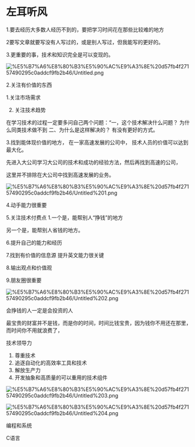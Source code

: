 # 左耳听风

1.要去经历大多数人经历不到的，要把学习时间花在那些比较难的地方

2要写文章就要写没有人写过的，或是别人写过，但我能写的更好的。

3.更重要的事，技术和知识完全是可以变现的。

![%E5%B7%A6%E8%80%B3%E5%90%AC%E9%A3%8E%20d57fb4f27157490295c0addcf9fb2b46/Untitled.png](%E5%B7%A6%E8%80%B3%E5%90%AC%E9%A3%8E%20d57fb4f27157490295c0addcf9fb2b46/Untitled.png)

2.关注有价值的东西   

1.关注市场需求

2. 关注技术趋势

在学习技术的过程一定要多问自己两个问题：“一，这个技术解决什么问题？ 为什么同类技术做不到 二、为什么是这样解决的？ 有没有更好的方式。

3.找到能体现价值的地方， 在一家高速发展的公司中， 技术人员的价值可以达到最大化。

先进入大公司学习大公司的技术和成功的经验方法，然后再找到高速的公司，

这里并不排除在大公司中找到高速发展的业务。

![%E5%B7%A6%E8%80%B3%E5%90%AC%E9%A3%8E%20d57fb4f27157490295c0addcf9fb2b46/Untitled%201.png](%E5%B7%A6%E8%80%B3%E5%90%AC%E9%A3%8E%20d57fb4f27157490295c0addcf9fb2b46/Untitled%201.png)

4.动手能力很重要

5.关注技术付费点  1.一个是，能帮别人“挣钱”的地方

另一个是，能帮别人省钱的地方。

6.提升自己的能力和经历

7.找到有价值的信息源   提升英文能力很关键

8.输出观点和价值观

9.朋友圈很重要

![%E5%B7%A6%E8%80%B3%E5%90%AC%E9%A3%8E%20d57fb4f27157490295c0addcf9fb2b46/Untitled%202.png](%E5%B7%A6%E8%80%B3%E5%90%AC%E9%A3%8E%20d57fb4f27157490295c0addcf9fb2b46/Untitled%202.png)

会挣钱的人一定是会投资的人

最宝贵的财富并不是钱，而是你的时间，时间比钱宝贵，因为钱你不用还在那里，而时间你不用就浪费了，

技术领导力

1. 尊重技术
2. 追逐自动化的高效率工具和技术
3. 解放生产力
4. 开发抽象和高质量的可以重用的技术组件

![%E5%B7%A6%E8%80%B3%E5%90%AC%E9%A3%8E%20d57fb4f27157490295c0addcf9fb2b46/Untitled%203.png](%E5%B7%A6%E8%80%B3%E5%90%AC%E9%A3%8E%20d57fb4f27157490295c0addcf9fb2b46/Untitled%203.png)

![%E5%B7%A6%E8%80%B3%E5%90%AC%E9%A3%8E%20d57fb4f27157490295c0addcf9fb2b46/Untitled%204.png](%E5%B7%A6%E8%80%B3%E5%90%AC%E9%A3%8E%20d57fb4f27157490295c0addcf9fb2b46/Untitled%204.png)

编程和系统

C语言